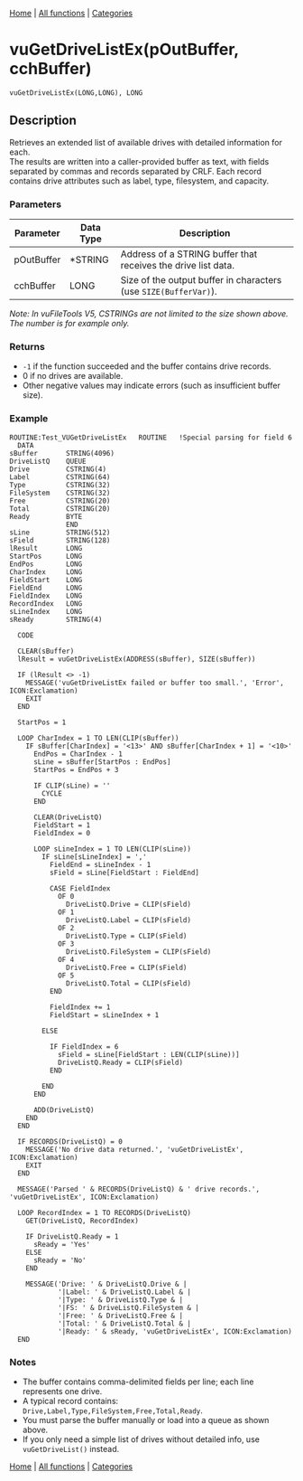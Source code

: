 [Home](../index.md) | [All functions](index.md) | [Categories](../categories/index.md)

# vuGetDriveListEx(pOutBuffer, cchBuffer)

```Prototype
vuGetDriveListEx(LONG,LONG), LONG
```


## Description
Retrieves an extended list of available drives with detailed information for each.  
The results are written into a caller-provided buffer as text, with fields separated by commas and records separated by CRLF. Each record contains drive attributes such as label, type, filesystem, and capacity.

### Parameters

| Parameter   | Data Type | Description                                                                 |
|-------------|-----------|-----------------------------------------------------------------------------|
| pOutBuffer  | *STRING   | Address of a STRING buffer that receives the drive list data.               |
| cchBuffer   | LONG      | Size of the output buffer in characters (use `SIZE(BufferVar)`).            |

_Note: In vuFileTools V5, CSTRINGs are not limited to the size shown above. The number is for example only._

### Returns
- `-1` if the function succeeded and the buffer contains drive records.  
- 0 if no drives are available.  
- Other negative values may indicate errors (such as insufficient buffer size).

### Example

```Clarion
ROUTINE:Test_VUGetDriveListEx   ROUTINE   !Special parsing for field 6
  DATA
sBuffer       STRING(4096)
DriveListQ    QUEUE
Drive         CSTRING(4)
Label         CSTRING(64)
Type          CSTRING(32)
FileSystem    CSTRING(32)
Free          CSTRING(20)
Total         CSTRING(20)
Ready         BYTE
              END
sLine         STRING(512)
sField        STRING(128)
lResult       LONG
StartPos      LONG
EndPos        LONG
CharIndex     LONG
FieldStart    LONG
FieldEnd      LONG
FieldIndex    LONG
RecordIndex   LONG
sLineIndex    LONG
sReady        STRING(4)

  CODE

  CLEAR(sBuffer)
  lResult = vuGetDriveListEx(ADDRESS(sBuffer), SIZE(sBuffer))

  IF (lResult <> -1)
    MESSAGE('vuGetDriveListEx failed or buffer too small.', 'Error', ICON:Exclamation)
    EXIT
  END

  StartPos = 1

  LOOP CharIndex = 1 TO LEN(CLIP(sBuffer))
    IF sBuffer[CharIndex] = '<13>' AND sBuffer[CharIndex + 1] = '<10>'
      EndPos = CharIndex - 1
      sLine = sBuffer[StartPos : EndPos]
      StartPos = EndPos + 3

      IF CLIP(sLine) = ''
        CYCLE
      END

      CLEAR(DriveListQ)
      FieldStart = 1
      FieldIndex = 0

      LOOP sLineIndex = 1 TO LEN(CLIP(sLine))
        IF sLine[sLineIndex] = ','
          FieldEnd = sLineIndex - 1
          sField = sLine[FieldStart : FieldEnd]

          CASE FieldIndex
            OF 0
              DriveListQ.Drive = CLIP(sField)
            OF 1
              DriveListQ.Label = CLIP(sField)
            OF 2
              DriveListQ.Type = CLIP(sField)
            OF 3
              DriveListQ.FileSystem = CLIP(sField)
            OF 4
              DriveListQ.Free = CLIP(sField)
            OF 5
              DriveListQ.Total = CLIP(sField)
          END

          FieldIndex += 1
          FieldStart = sLineIndex + 1

        ELSE

          IF FieldIndex = 6
            sField = sLine[FieldStart : LEN(CLIP(sLine))]
            DriveListQ.Ready = CLIP(sField)
          END 

        END
      END

      ADD(DriveListQ)
    END
  END

  IF RECORDS(DriveListQ) = 0
    MESSAGE('No drive data returned.', 'vuGetDriveListEx', ICON:Exclamation)
    EXIT
  END

  MESSAGE('Parsed ' & RECORDS(DriveListQ) & ' drive records.', 'vuGetDriveListEx', ICON:Exclamation)

  LOOP RecordIndex = 1 TO RECORDS(DriveListQ)
    GET(DriveListQ, RecordIndex)

    IF DriveListQ.Ready = 1
      sReady = 'Yes'
    ELSE
      sReady = 'No'
    END

    MESSAGE('Drive: ' & DriveListQ.Drive & |
            '|Label: ' & DriveListQ.Label & |
            '|Type: ' & DriveListQ.Type & |
            '|FS: ' & DriveListQ.FileSystem & |
            '|Free: ' & DriveListQ.Free & |
            '|Total: ' & DriveListQ.Total & |
            '|Ready: ' & sReady, 'vuGetDriveListEx', ICON:Exclamation)
  END
```

### Notes
- The buffer contains comma-delimited fields per line; each line represents one drive.  
- A typical record contains: `Drive,Label,Type,FileSystem,Free,Total,Ready`.  
- You must parse the buffer manually or load into a queue as shown above.  
- If you only need a simple list of drives without detailed info, use `vuGetDriveList()` instead.

[Home](../index.md) | [All functions](index.md) | [Categories](../categories/index.md)
